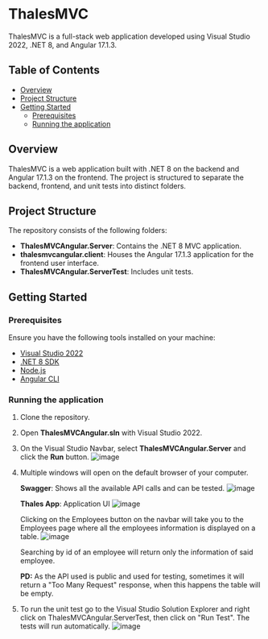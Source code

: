 # ThalesMVC

ThalesMVC is a full-stack web application developed using Visual Studio 2022, .NET 8, and Angular 17.1.3.

## Table of Contents

- [Overview](#overview)
- [Project Structure](#project-structure)
- [Getting Started](#getting-started)
  - [Prerequisites](#prerequisites)
  - [Running the application](#Running-the-application)

## Overview

ThalesMVC is a web application built with .NET 8 on the backend and Angular 17.1.3 on the frontend. The project is structured to separate the backend, frontend, and unit tests into distinct folders.

## Project Structure

The repository consists of the following folders:

- **ThalesMVCAngular.Server**: Contains the .NET 8 MVC application.
- **thalesmvcangular.client**: Houses the Angular 17.1.3 application for the frontend user interface.
- **ThalesMVCAngular.ServerTest**: Includes unit tests.

## Getting Started

### Prerequisites

Ensure you have the following tools installed on your machine:

- [Visual Studio 2022](https://visualstudio.microsoft.com/)
- [.NET 8 SDK](https://dotnet.microsoft.com/download/dotnet/8.0)
- [Node.js](https://nodejs.org/)
- [Angular CLI](https://cli.angular.io/)

### Running the application

1. Clone the repository.
2. Open **ThalesMVCAngular.sln** with Visual Studio 2022.
3. On the Visual Studio Navbar, select **ThalesMVCAngular.Server** and click the **Run** button.
   ![image](https://github.com/lucasps16/ThalesMVC/assets/36195155/7bfae462-685f-47c0-b8b0-57c3203a2641)
4. Multiple windows will open on the default browser of your computer.

   **Swagger**: Shows all the available API calls and can be tested.
       ![image](https://github.com/lucasps16/ThalesMVC/assets/36195155/e061cbd6-6f34-47fc-8077-90e0f98337d7)

   **Thales App**: Application UI
       ![image](https://github.com/lucasps16/ThalesMVC/assets/36195155/3118238b-9b3c-47bf-b6cf-3de7c63d0d39)

      Clicking on the Employees button on the navbar will take you to the Employees page where all the employees information is displayed on a table.
       ![image](https://github.com/lucasps16/ThalesMVC/assets/36195155/6c451274-8e82-4b43-82e1-91f4056a58b7)

      Searching by id of an employee will return only the information of said employee.

      **PD:** As the API used is public and used for testing, sometimes it will return a "Too Many Request" response, when this happens the table will be empty.
5. To run the unit test go to the Visual Studio Solution Explorer and right click on ThalesMVCAngular.ServerTest, then click on "Run Test". The tests will run automatically.
     ![image](https://github.com/lucasps16/ThalesMVC/assets/36195155/34cc6c9a-074f-40c4-a8c6-d13385378cfa)

       

 

